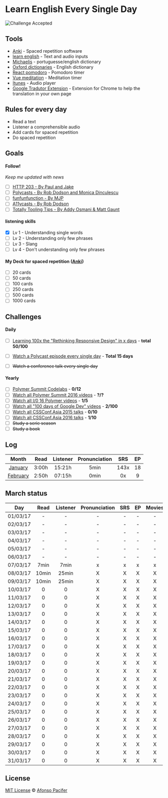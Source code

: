 # Learn English Every Single Day

![Challenge Accepted](https://media.giphy.com/media/AWv3UAFkgz39u/giphy.gif)

## Tools
- [Anki](http://ankisrs.net/) - Spaced repetition software
- [learn english](http://afonsopacifer.github.io/learn-english/) - Text and audio inputs
- [Michaelis](http://michaelis.uol.com.br/) - portuguesse/english dictionary
- [Oxford dictionaries](https://en.oxforddictionaries.com/) - English dictionary
- [React pomodoro](http://afonsopacifer.github.io/react-pomodoro/) - Pomodoro timer
- [Vue meditation](https://afonsopacifer.github.io/vue-meditation/) - Meditation timer
- [Itunes](http://www.apple.com/br/itunes/) - Audio player
- [Google Tradutor Extension](https://chrome.google.com/webstore/detail/google-translate/aapbdbdomjkkjkaonfhkkikfgjllcleb?utm_source=chrome-app-launcher-info-dialog) - Extension for Chrome to help the translation in your own page

## Rules for every day
- Read a text
- Listener a comprehensible audio
- Add cards for spaced repetition
- Do spaced repetition

## Goals

#### Follow!
*Keep me updated with news*
- [ ] [HTTP 203 - By Paul and Jake ](https://www.youtube.com/playlist?list=PLOU2XLYxmsII_38oWcnQzXs9K9HKBMg-e)
- [ ] [Polycasts - By Rob Dodson and Monica Dinculescu](https://www.youtube.com/playlist?list=PLNYkxOF6rcIDdS7HWIC_BYRunV6MHs5xo)
- [ ] [funfunfunction - By MJP](https://www.youtube.com/channel/UCO1cgjhGzsSYb1rsB4bFe4Q)
- [ ] [A11ycasts - By Rob Dodson](https://www.youtube.com/playlist?list=PLNYkxOF6rcICWx0C9LVWWVqvHlYJyqw7g)
- [ ] [Totally Tooling Tips - By Addy Osmani & Matt Gaunt](https://www.youtube.com/playlist?list=PLNYkxOF6rcIB3ci6nwNyLYNU6RDOU3YyL)

#### listening skills
- [x] Lv 1 - Understanding single words
- [ ] Lv 2 - Understanding only few phrases
- [ ] Lv 3 - Slang
- [ ] Lv 4 - Don't understanding only few phrases

#### My Deck for spaced repetition ([Anki](http://ankisrs.net/))
- [ ] 20 cards
- [ ] 50 cards
- [ ] 100 cards
- [ ] 250 cards
- [ ] 500 cards
- [ ] 1000 cards

## Challenges

#### Daily
- [ ] [Learning 100x the "Rethinking Responsive Design" in x days](special-challenges/100x-rethinking-responsive-design.md) - **total 50/100**
- [ ] [Watch a Polycast episode every single day](special-challenges/polycast.md) - **Total 15 days**
- [ ] <s>Watch a conference talk every single day</s>


#### Yearly
- [ ] [Polymer Summit Codelabs](https://codelabs.developers.google.com/polymer-summit) - **0/12**
- [ ] [Watch all Polymer Summit 2016 videos](special-challenges/polymer-summit-2016.md) - **?/?**
- [ ] [Watch all I/0 16 Polymer videos](special-challenges/io-polymer-2016.md) - **1/5**
- [ ] [Watch all "100 days of Google Dev" videos](special-challenges/100-days-of-google-dev.md) - **2/100**
- [ ] [Watch all CSSConf.Asia 2015 talks](special-challenges/cssconf-asia-2015.md) - **0/10**
- [ ] [Watch all CSSConf.Asia 2016 talks](special-challenges/cssconf-asia-2016.md) - **1/10**
- [ ] <s>Study a serie season</s>
- [ ] <s>Study a book</s>

## Log

| Month     | Read    |  Listener  | Pronunciation | SRS  | EP |
|:---------:|:-------:|:----------:|:--------------:|:----:|:---:|
| [January](logs/01-jan.md) | 3:00h | 15:21h | 5min | 143x | 18  |
| [February](logs/02-feb.md) | 2:50h | 07:15h | 0min | 0x | 9  |

## March status

| Day       | Read    |  Listener  | Pronunciation | SRS  | EP | Movies |
|:---------:|:-------:|:----------:|:--------------:|:---:|:---:|:---:|
| 01/03/17  |    -    |     -      | - | - | - | - |
| 02/03/17  |    -    |     -      | - | - | - | - |
| 03/03/17  |    -    |     -      | - | - | - | - |
| 04/03/17  |    -    |     -      | - | - | - | - |
| 05/03/17  |    -    |     -      | - | - | - | - |
| 06/03/17  |    -    |     -      | - | - | - | - |
| 07/03/17  |   7min  |    7min    | x | x | x | x |
| 08/03/17  |  10min  |    25min   | X | X | X | X |
| 09/03/17  |  10min  |    25min   | X | X | X | X |
| 10/03/17  |    0    |     0      | X | X | X | X |
| 11/03/17  |    0    |     0      | X | X | X | X |
| 12/03/17  |    0    |     0      | X | X | X | X |
| 13/03/17  |    0    |     0      | X | X | X | X |
| 14/03/17  |    0    |     0      | X | X | X | X |
| 15/03/17  |    0    |     0      | X | X | X | X |
| 16/03/17  |    0    |     0      | X | X | X | X |
| 17/03/17  |    0    |     0      | X | X | X | X |
| 18/03/17  |    0    |     0      | X | X | X | X |
| 19/03/17  |    0    |     0      | X | X | X | X |
| 20/03/17  |    0    |     0      | X | X | X | X |
| 21/03/17  |    0    |     0      | X | X | X | X |
| 22/03/17  |    0    |     0      | X | X | X | X |
| 23/03/17  |    0    |     0      | X | X | X | X |
| 24/03/17  |    0    |     0      | X | X | X | X |
| 25/03/17  |    0    |     0      | X | X | X | X |
| 26/03/17  |    0    |     0      | X | X | X | X |
| 27/03/17  |    0    |     0      | X | X | X | X |
| 28/03/17  |    0    |     0      | X | X | X | X |
| 29/03/17  |    0    |     0      | X | X | X | X |
| 30/03/17  |    0    |     0      | X | X | X | X |
| 31/03/17  |    0    |     0      | X | X | X | X |

## License
[MIT License](https://github.com/afonsopacifer/learn-english-every-single-day/blob/master/LICENSE.md) © [Afonso Pacifer](http://afonsopacifer.github.io/)
